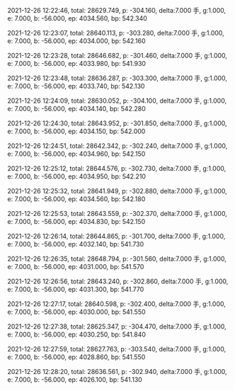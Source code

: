 2021-12-26 12:22:46, total: 28629.749, p: -304.160, delta:7.000 手, g:1.000, e: 7.000, b: -56.000, ep: 4034.560, bp: 542.340

2021-12-26 12:23:07, total: 28640.113, p: -303.280, delta:7.000 手, g:1.000, e: 7.000, b: -56.000, ep: 4034.000, bp: 542.160

2021-12-26 12:23:28, total: 28646.682, p: -301.460, delta:7.000 手, g:1.000, e: 7.000, b: -56.000, ep: 4033.980, bp: 541.930

2021-12-26 12:23:48, total: 28636.287, p: -303.300, delta:7.000 手, g:1.000, e: 7.000, b: -56.000, ep: 4033.740, bp: 542.130

2021-12-26 12:24:09, total: 28630.052, p: -304.100, delta:7.000 手, g:1.000, e: 7.000, b: -56.000, ep: 4034.140, bp: 542.280

2021-12-26 12:24:30, total: 28643.952, p: -301.850, delta:7.000 手, g:1.000, e: 7.000, b: -56.000, ep: 4034.150, bp: 542.000

2021-12-26 12:24:51, total: 28642.342, p: -302.240, delta:7.000 手, g:1.000, e: 7.000, b: -56.000, ep: 4034.960, bp: 542.150

2021-12-26 12:25:12, total: 28644.576, p: -302.730, delta:7.000 手, g:1.000, e: 7.000, b: -56.000, ep: 4034.950, bp: 542.210

2021-12-26 12:25:32, total: 28641.949, p: -302.880, delta:7.000 手, g:1.000, e: 7.000, b: -56.000, ep: 4034.560, bp: 542.180

2021-12-26 12:25:53, total: 28643.559, p: -302.370, delta:7.000 手, g:1.000, e: 7.000, b: -56.000, ep: 4034.830, bp: 542.150

2021-12-26 12:26:14, total: 28644.865, p: -301.700, delta:7.000 手, g:1.000, e: 7.000, b: -56.000, ep: 4032.140, bp: 541.730

2021-12-26 12:26:35, total: 28648.794, p: -301.560, delta:7.000 手, g:1.000, e: 7.000, b: -56.000, ep: 4031.000, bp: 541.570

2021-12-26 12:26:56, total: 28643.240, p: -302.860, delta:7.000 手, g:1.000, e: 7.000, b: -56.000, ep: 4031.300, bp: 541.770

2021-12-26 12:27:17, total: 28640.598, p: -302.400, delta:7.000 手, g:1.000, e: 7.000, b: -56.000, ep: 4030.000, bp: 541.550

2021-12-26 12:27:38, total: 28625.347, p: -304.470, delta:7.000 手, g:1.000, e: 7.000, b: -56.000, ep: 4030.250, bp: 541.840

2021-12-26 12:27:59, total: 28627.763, p: -303.540, delta:7.000 手, g:1.000, e: 7.000, b: -56.000, ep: 4028.860, bp: 541.550

2021-12-26 12:28:20, total: 28636.561, p: -302.940, delta:7.000 手, g:1.000, e: 7.000, b: -56.000, ep: 4026.100, bp: 541.130